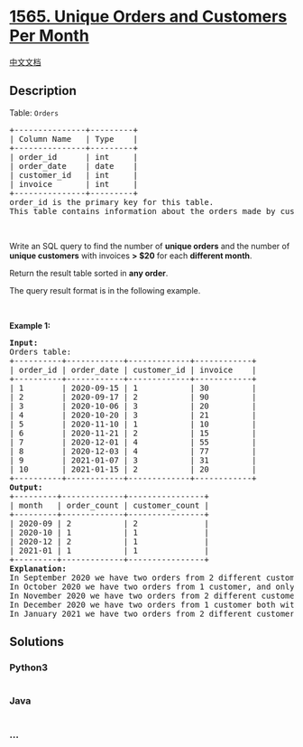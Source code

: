 # [1565. Unique Orders and Customers Per Month](https://leetcode.com/problems/unique-orders-and-customers-per-month)

[中文文档](/solution/1500-1599/1565.Unique%20Orders%20and%20Customers%20Per%20Month/README.md)

## Description

<p>Table: <code>Orders</code></p>

<pre>
+---------------+---------+
| Column Name   | Type    |
+---------------+---------+
| order_id      | int     |
| order_date    | date    |
| customer_id   | int     |
| invoice       | int     |
+---------------+---------+
order_id is the primary key for this table.
This table contains information about the orders made by customer_id.
</pre>

<p>&nbsp;</p>

<p>Write an SQL query to find the number of <strong>unique orders</strong> and the number of <strong>unique customers</strong> with invoices <strong>&gt; $20</strong> for each <strong>different month</strong>.</p>

<p>Return the result table sorted in <strong>any order</strong>.</p>

<p>The query result format is in the following example.</p>

<p>&nbsp;</p>
<p><strong>Example 1:</strong></p>

<pre>
<strong>Input:</strong> 
Orders table:
+----------+------------+-------------+------------+
| order_id | order_date | customer_id | invoice    |
+----------+------------+-------------+------------+
| 1        | 2020-09-15 | 1           | 30         |
| 2        | 2020-09-17 | 2           | 90         |
| 3        | 2020-10-06 | 3           | 20         |
| 4        | 2020-10-20 | 3           | 21         |
| 5        | 2020-11-10 | 1           | 10         |
| 6        | 2020-11-21 | 2           | 15         |
| 7        | 2020-12-01 | 4           | 55         |
| 8        | 2020-12-03 | 4           | 77         |
| 9        | 2021-01-07 | 3           | 31         |
| 10       | 2021-01-15 | 2           | 20         |
+----------+------------+-------------+------------+
<strong>Output:</strong> 
+---------+-------------+----------------+
| month   | order_count | customer_count |
+---------+-------------+----------------+
| 2020-09 | 2           | 2              |
| 2020-10 | 1           | 1              |
| 2020-12 | 2           | 1              |
| 2021-01 | 1           | 1              |
+---------+-------------+----------------+
<strong>Explanation:</strong> 
In September 2020 we have two orders from 2 different customers with invoices &gt; $20.
In October 2020 we have two orders from 1 customer, and only one of the two orders has invoice &gt; $20.
In November 2020 we have two orders from 2 different customers but invoices &lt; $20, so we don&#39;t include that month.
In December 2020 we have two orders from 1 customer both with invoices &gt; $20.
In January 2021 we have two orders from 2 different customers, but only one of them with invoice &gt; $20.
</pre>

## Solutions

<!-- tabs:start -->

### **Python3**

```python


```

### **Java**

```java


```

### **...**

```


```

<!-- tabs:end -->
